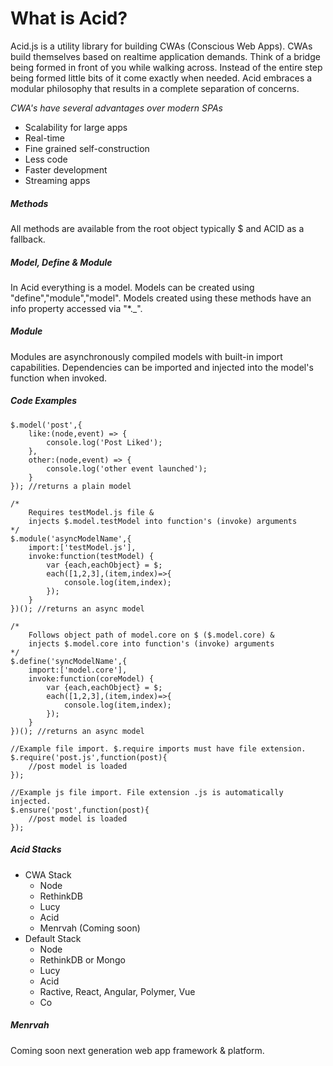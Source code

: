 What is Acid?
=======
Acid.js is a utility library for building CWAs (Conscious Web Apps). CWAs build themselves based on realtime application demands. Think of a bridge being formed in front of you while walking across. Instead of the entire step being formed little bits of it come exactly when needed. Acid embraces a modular philosophy that results in a complete separation of concerns.

_CWA's have several advantages over modern SPAs_
 - Scalability for large apps
 - Real-time
 - Fine grained self-construction
 - Less code
 - Faster development
 - Streaming apps

##### Methods
All methods are available from the root object typically $ and ACID as a fallback.

##### Model, Define & Module
In Acid everything is a model. Models can be created using "define","module","model". Models created using these methods have an info property accessed via "*._".

##### Module
Modules are asynchronously compiled models with built-in import capabilities. Dependencies can be imported and injected into the model's function when invoked.

##### Code Examples

    $.model('post',{
    	like:(node,event) => {
    		console.log('Post Liked');
    	},
    	other:(node,event) => {
    		console.log('other event launched');
    	}
    }); //returns a plain model

	/*
		Requires testModel.js file &
		injects $.model.testModel into function's (invoke) arguments
	*/
    $.module('asyncModelName',{
    	import:['testModel.js'],
    	invoke:function(testModel) {
    		var {each,eachObject} = $;
    		each([1,2,3],(item,index)=>{
    			console.log(item,index);
    		});
    	}
    })(); //returns an async model

	/*
		Follows object path of model.core on $ ($.model.core) &
		injects $.model.core into function's (invoke) arguments
	*/
	$.define('syncModelName',{
    	import:['model.core'],
    	invoke:function(coreModel) {
    		var {each,eachObject} = $;
    		each([1,2,3],(item,index)=>{
    			console.log(item,index);
    		});
    	}
    })(); //returns an async model

	//Example file import. $.require imports must have file extension.
    $.require('post.js',function(post){
		//post model is loaded
	});

	//Example js file import. File extension .js is automatically injected.
    $.ensure('post',function(post){
		//post model is loaded
	});

##### Acid Stacks
- CWA Stack
	- Node
	- RethinkDB
	- Lucy
	- Acid
	- Menrvah (Coming soon)
- Default Stack
	- Node
	- RethinkDB or Mongo
	- Lucy
	- Acid
	- Ractive, React, Angular, Polymer, Vue
	- Co

##### Menrvah
Coming soon next generation web app framework & platform.
